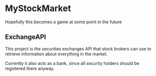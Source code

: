 # MyStockMarket
Hopefully this becomes a game at some point in the future


## ExchangeAPI
This project is the securities exchanges API that stock brokers can use to retrieve information about everything in the market.

Currently it also acts as a bank, since all security holders should be registered there anyway.
